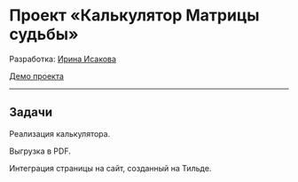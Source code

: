 # Проект «Калькулятор Матрицы судьбы»

Разработка: [Ирина Исакова](https://github.com/IrisDev11/)

[Демо проекта](https://irisdev11.github.io/calculator/index.html)

---

## Задачи

Реализация калькулятора.

Выгрузка в PDF.

Интеграция страницы на сайт, созданный на Тильде.

